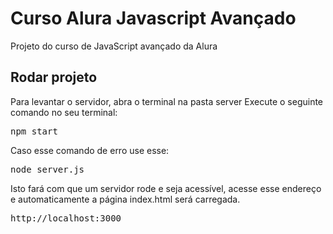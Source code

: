 Curso Alura Javascript Avançado
=======
Projeto do curso de JavaScript avançado da Alura 

Rodar projeto
-------
Para levantar o servidor, abra o terminal na pasta server
Execute o seguinte comando no seu terminal:

<pre>npm start</pre>

Caso esse comando de erro use esse:

<pre>node server.js</pre>

Isto fará com que um servidor rode e seja acessível, acesse esse endereço e automaticamente a página index.html será carregada. 
<pre>http://localhost:3000</pre>

